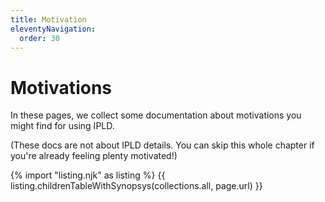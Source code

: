 ```yaml
---
title: Motivation
eleventyNavigation:
  order: 30
---
```


Motivations
===========

In these pages, we collect some documentation about motivations you might find for using IPLD.

(These docs are not about IPLD details.  You can skip this whole chapter if you're already feeling plenty motivated!)

{% import "listing.njk" as listing %}
{{ listing.childrenTableWithSynopsys(collections.all, page.url) }}
